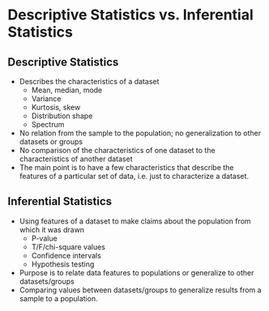 # Descriptive Statistics vs. Inferential Statistics

## Descriptive Statistics

- Describes the characteristics of a dataset
  - Mean, median, mode
  - Variance
  - Kurtosis, skew
  - Distribution shape
  - Spectrum
- No relation from the sample to the population; no generalization to other datasets or groups
- No comparison of the characteristics of one dataset to the characteristics of another dataset
- The main point is to have a few characteristics that describe the features of a particular set of data, i.e. just to characterize a dataset.

## Inferential Statistics

- Using features of a dataset to make claims about the population from which it was drawn
  - P-value
  - T/F/chi-square values
  - Confidence intervals
  - Hypothesis testing
- Purpose is to relate data features to populations or generalize to other datasets/groups
- Comparing values between datasets/groups to generalize results from a sample to a population.
